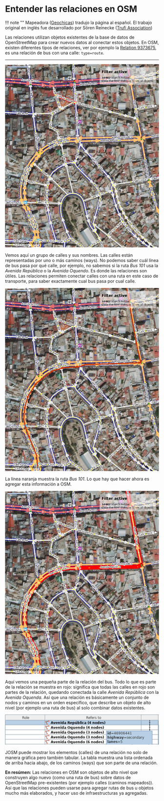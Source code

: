 # Entender las relaciones en OSM

!!! note ""
	Mapeadora ([Geochicas](https://geochicas.org)) tradujo la página al español. El trabajo original en inglés fue desarrollado por Sören Reinecke ([Trufi Association](https://trufi-association.org))

Las relaciones utilizan objetos existentes de la base de datos de OpenStreetMap para crear nuevos datos al conectar estos objetos. En OSM, existen diferentes tipos de relaciones, ver por ejemplo la [Relation 9373675](https://www.openstreetmap.org/relation/9373675), es una relación de bus con una calle: `type=route`.

---

![](streets/out.png)

Vemos aquí un grupo de calles y sus nombres. Las calles están representadas por uno o más caminos (ways). No podemos saber cuál línea de bus pasa por qué calle, por ejemplo, no sabemos si la ruta _Bus 101_ usa la _Avenida República_ o la _Avenida Oquendo_. Es donde las relaciones son útiles. Las relaciones permiten conectar calles con una ruta en este caso de transporte, para saber exactamente cual bus pasa por cual calle.

![](busroute/out.png)

La línea naranja muestra la ruta _Bus 101_. Lo que hay que hacer ahora es agregar esta información a OSM.

![](connected-streets/out.png)

Aquí vemos una pequeña parte de la relación del bus. Todo lo que es parte de la relación se muestra en rojo: significa que todas las calles en rojo son partes de la relación, quedando conectada la calle *Avenida República* con la *Avenida Oquenda*. Así que una relación es básicamente un conjunto de nodos y caminos en un orden específico, que describe un objeto de alto nivel (por ejemplo una ruta de bus) al solo combinar datos existentes.

![](relation-street-list/out.png)

JOSM puede mostrar los elementos (calles) de una relación no solo de manera gráfica pero también tabular. La tabla muestra una lista ordenada de arriba hacia abajo, de los caminos (ways) que son parte de una relación.



**En resúmen:** Las relaciones en OSM son objetos de alto nivel que construyen algo nuevo (como una ruta de bus) sobre datos de OpenStreetMap pre-existentes (por ejemplo calles (caminos mapeados)). Así que las relaciones pueden usarse para agregar rutas de bus u objetos mucho más elaborados, y hacer uso de infraestructuras ya agregadas.
